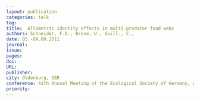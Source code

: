 ```yaml
---
layout: publication
categories: talk
tag: 
title:  Allometric identity effects in multi-predator food webs
authors: Schneider, F.D., Brose, U., Guill., C.,
date: 05.-09.09.2011
journal: 
issue:
pages:
doi:
URL:
publisher:
city: Oldenburg, GER
conference: 41th Annual Meeting of the Ecological Society of Germany, Austria and Switzerland (GfÖ)
priority:
---
```


